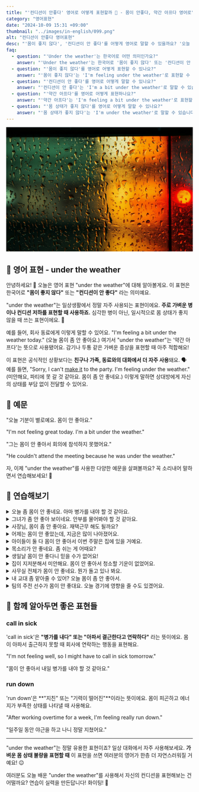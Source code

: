 ```yaml
---
title: "'컨디션이 안좋다' 영어로 어떻게 표현할까 🤒 - 몸이 안좋다, 약간 아프다 영어로"
category: "영어표현"
date: "2024-10-09 15:31 +09:00"
thumbnail: "../images/in-english/099.png"
alt: "컨디션이 안좋다 영어표현"
desc: "'몸이 좋지 않다', '컨디션이 안 좋다'를 어떻게 영어로 말할 수 있을까요? '오늘 기분이 별로예요. 몸이 안 좋아요.', '그는 몸이 안 좋아서 회의에 참석하지 못했어요.' 등을 영어로 표현하는 법을 배워봅시다. 다양한 예문을 통해서 연습하고 본인의 표현으로 만들어 보세요."
faq:
  - question: "'Under the weather'는 한국어로 어떤 의미인가요?"
    answer: "'Under the weather'는 한국어로 '몸이 좋지 않다' 또는 '컨디션이 안 좋다'라는 의미입니다."
  - question: "'몸이 좋지 않다'를 영어로 어떻게 표현할 수 있나요?"
    answer: "'몸이 좋지 않다'는 'I'm feeling under the weather'로 표현할 수 있습니다."
  - question: "'컨디션이 안 좋다'를 영어로 어떻게 말할 수 있나요?"
    answer: "'컨디션이 안 좋다'는 'I'm a bit under the weather'로 말할 수 있습니다."
  - question: "'약간 아프다'를 영어로 어떻게 표현하나요?"
    answer: "'약간 아프다'는 'I'm feeling a bit under the weather'로 표현할 수 있습니다."
  - question: "'몸 상태가 좋지 않다'를 영어로 어떻게 말할 수 있나요?"
    answer: "'몸 상태가 좋지 않다'는 'I'm under the weather'로 말할 수 있습니다."
---
```


![window on a rainy day](../images/in-english/099-1.jpeg)

## 🌟 영어 표현 - under the weather

안녕하세요! 👋 오늘은 영어 표현 "under the weather"에 대해 알아볼게요. 이 표현은 한국어로 **"몸이 좋지 않다"** 또는 **"컨디션이 안 좋다"** 라는 의미예요.

"under the weather"는 일상생활에서 정말 자주 사용되는 표현이에요. **주로 가벼운 병이나 컨디션 저하를 표현할 때 사용하죠.** 심각한 병이 아닌, 일시적으로 몸 상태가 좋지 않을 때 쓰는 표현이에요. 🤒

예를 들어, 회사 동료에게 이렇게 말할 수 있어요. "I'm feeling a bit under the weather today." (오늘 몸이 좀 안 좋아요.) 여기서 "under the weather"는 '약간 아프다'는 뜻으로 사용됐어요. 감기나 두통 같은 가벼운 증상을 표현할 때 아주 적합해요!

이 표현은 공식적인 상황보다는 **친구나 가족, 동료와의 대화에서 더 자주 사용**돼요. 🗣️ 예를 들면, "Sorry, I can't [make it](/blog/in-english/244.make-it/) to the party. I'm feeling under the weather." (미안해요, 파티에 못 갈 것 같아요. 몸이 좀 안 좋네요.) 이렇게 말하면 상대방에게 자신의 상태를 부담 없이 전달할 수 있어요.

<script async src="https://pagead2.googlesyndication.com/pagead/js/adsbygoogle.js?client=ca-pub-1465612013356152"
     crossorigin="anonymous"></script>
<!-- engple-horizontal-ad -->

<div 
  data-inline-banner="🎉 새해에는 스픽 AI와 함께 영어 공부하자" 
  data-inline-banner-subtext="설날 특별 할인으로 60%할인 + 추가 7만원 할인! (~2/3)" 
  data-inline-banner-link="https://app.usespeak.com/kr-ko/sale/kr-affiliate-special/?ref=engple-inline"
  data-inline-banner-caption="해당 링크를 통해 구매시 일정액의 수수료를 지급받습니다.">
</div>

## 📖 예문

"오늘 기분이 별로예요. 몸이 안 좋아요."

"I'm not feeling great today. I'm a bit under the weather."

"그는 몸이 안 좋아서 회의에 참석하지 못했어요."

"He couldn't attend the meeting because he was under the weather."

자, 이제 "under the weather"를 사용한 다양한 예문을 살펴볼까요? 꼭 소리내어 말하면서 연습해보세요! 🚀

## 💬 연습해보기

<details>
<summary>오늘 좀 몸이 안 좋네요. 아마 병가를 내야 할 것 같아요.</summary>
<span>I'm feeling a bit under the weather today. Might have to <a href="/blog/vocab-1/032.call-in-sick/">call in sick</a>.</span>
</details>

<details>
<summary>그녀가 좀 안 좋아 보이네요. 안부를 물어봐야 할 것 같아요.</summary>
<span>She looks a little under the weather. Maybe we should <a href="/blog/in-english/106.check-on/">check on</a> her.</span>
</details>

<details>
<summary>사장님, 몸이 좀 안 좋아요. 재택근무 해도 될까요?</summary>
<span>Hey boss, I'm not feeling great. Bit under the weather. Mind if I work from home?</span>
</details>

<details>
<summary>어제는 몸이 안 좋았는데, 지금은 많이 나아졌어요.</summary>
<span>I was under the weather yesterday, but I'm feeling much better now.</span>
</details>

<details>
<summary>아이들이 둘 다 몸이 안 좋아서 이번 주말은 집에 있을 거예요.</summary>
<span>The kids are both under the weather, so we're staying in this weekend.</span>
</details>

<details>
<summary>목소리가 안 좋네요. 좀 쉬는 게 어때요?</summary>
<span>You sound under the weather. Why don't you take a rest?</span>
</details>

<details>
<summary>생일날 몸이 안 좋다니 믿을 수가 없어요!</summary>
<span>I can't believe I'm under the weather on my birthday!</span>
</details>

<details>
<summary>집이 지저분해서 미안해요. 몸이 안 좋아서 청소할 기운이 없었어요.</summary>
<span>Sorry for the mess. I've been under the weather and haven't had the energy to clean.</span>
</details>

<details>
<summary>사무실 전체가 몸이 안 좋네요. 뭔가 돌고 있나 봐요.</summary>
<span>The whole office is under the weather. Must be something going around.</span>
</details>

<details>
<summary>내 교대 좀 맡아줄 수 있어? 오늘 몸이 좀 안 좋아서.</summary>
<span>Can you cover my shift? I'm a little under the weather today.</span>
</details>

<details>
<summary>팀의 주전 선수가 몸이 안 좋대요. 오늘 경기에 영향을 줄 수도 있겠어요.</summary>
<span>The team's star player is under the weather. It might affect tonight's game.</span>
</details>

## 🤝 함께 알아두면 좋은 표현들

### call in sick

'call in sick'은 **"병가를 내다" 또는 "아파서 결근한다고 연락하다"** 라는 뜻이에요. 몸이 아파서 출근하지 못할 때 회사에 연락하는 행동을 표현해요.

"I'm not feeling well, so I might have to call in sick tomorrow."

"몸이 안 좋아서 내일 병가를 내야 할 것 같아요."

### run down

'run down'은 **"지친" 또는 "기력이 떨어진"**이라는 뜻이에요. 몸이 피곤하고 에너지가 부족한 상태를 나타낼 때 사용해요.

"After working overtime for a week, I'm feeling really run down."

"일주일 동안 야근을 하고 나니 정말 지쳤어요."

---

"under the weather"는 정말 유용한 표현이죠? 일상 대화에서 자주 사용해보세요. **가벼운 몸 상태 불량을 표현할 때** 이 표현을 쓰면 여러분의 영어가 한층 더 자연스러워질 거예요! 😉

여러분도 오늘 배운 "under the weather"를 사용해서 자신의 컨디션을 표현해보는 건 어떨까요? 연습이 실력을 만든답니다! 화이팅! 💪
